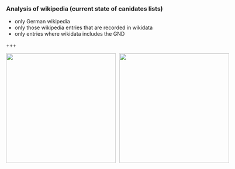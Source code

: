 ### Analysis of wikipedia (current state of canidates lists)
- only German wikipedia<!-- .element: class="fragment" -->
- only those wikipedia entries that are recorded in wikidata<!-- .element: class="fragment" -->
- only entries where wikidata includes the GND<!-- .element: class="fragment" -->

+++

<div style="display: flex;">
<img src="images/share_wiki_angetter_small.png" style="margin-bottom:60px; flex: 1; margin-right: 5px;" width="300" />
<img src="images/share_wiki_offenthaler_small.png" style="margin-bottom:60px; flex: 1; margin-left: 5px" width="300" />
</div>


